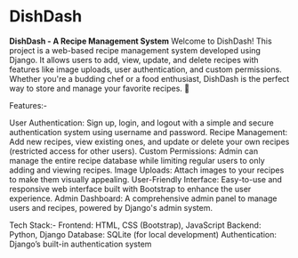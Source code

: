# DishDash

**DishDash - A Recipe Management System**
Welcome to DishDash! This project is a web-based recipe management system developed using Django. It allows users to add, view, update, and delete recipes with features like image uploads, user authentication, and custom permissions. Whether you're a budding chef or a food enthusiast, DishDash is the perfect way to store and manage your favorite recipes. 🥘

Features:-

User Authentication: Sign up, login, and logout with a simple and secure authentication system using username and password.
Recipe Management: Add new recipes, view existing ones, and update or delete your own recipes (restricted access for other users).
Custom Permissions: Admin can manage the entire recipe database while limiting regular users to only adding and viewing recipes.
Image Uploads: Attach images to your recipes to make them visually appealing.
User-Friendly Interface: Easy-to-use and responsive web interface built with Bootstrap to enhance the user experience.
Admin Dashboard: A comprehensive admin panel to manage users and recipes, powered by Django's admin system.


Tech Stack:-
Frontend: HTML, CSS (Bootstrap), JavaScript
Backend: Python, Django
Database: SQLite (for local development)
Authentication: Django’s built-in authentication system
